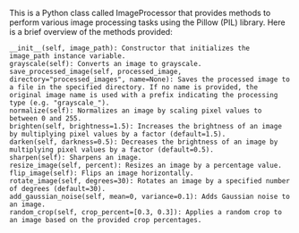 This is a Python class called ImageProcessor that provides methods to perform various image processing tasks using the Pillow (PIL) library. Here is a brief overview of the methods provided:

    __init__(self, image_path): Constructor that initializes the image_path instance variable.
    grayscale(self): Converts an image to grayscale.
    save_processed_image(self, processed_image, directory="processed_images", name=None): Saves the processed image to a file in the specified directory. If no name is provided, the original image name is used with a prefix indicating the processing type (e.g. "grayscale_").
    normalize(self): Normalizes an image by scaling pixel values to between 0 and 255.
    brighten(self, brightness=1.5): Increases the brightness of an image by multiplying pixel values by a factor (default=1.5).
    darken(self, darkness=0.5): Decreases the brightness of an image by multiplying pixel values by a factor (default=0.5).
    sharpen(self): Sharpens an image.
    resize_image(self, percent): Resizes an image by a percentage value.
    flip_image(self): Flips an image horizontally.
    rotate_image(self, degrees=30): Rotates an image by a specified number of degrees (default=30).
    add_gaussian_noise(self, mean=0, variance=0.1): Adds Gaussian noise to an image.
    random_crop(self, crop_percent=[0.3, 0.3]): Applies a random crop to an image based on the provided crop percentages.